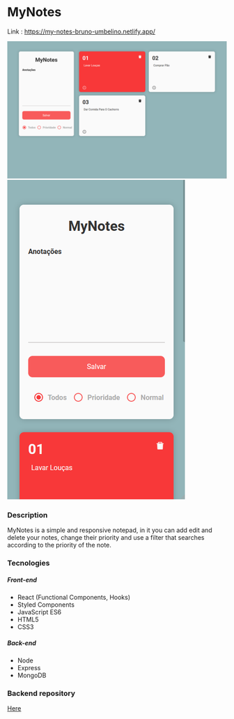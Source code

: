 # MyNotes

Link : https://my-notes-bruno-umbelino.netlify.app/

![MyNotes desktop screen](https://github.com/BrunoUmbelino/MyNotes/blob/main/github/MyNotes%20desktop%20screen.PNG)
![MyNotes mobile screen](https://github.com/BrunoUmbelino/MyNotes/blob/main/github/MyNotes%20mobile%20screen.PNG)

### Description 

MyNotes is a simple and responsive notepad, in it you can add edit and delete your notes, change their priority and use a filter that searches according to the priority of the note. 

### Tecnologies

##### Front-end

- React (Functional Components, Hooks)
- Styled Components
- JavaScript ES6
- HTML5
- CSS3

##### Back-end

- Node
- Express
- MongoDB

### Backend repository

[Here](https://github.com/BrunoUmbelino/myNotes--server) 
